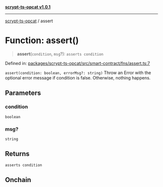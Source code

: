 [**scrypt-ts-opcat v1.0.1**](../README.md)

***

[scrypt-ts-opcat](../README.md) / assert

# Function: assert()

> **assert**(`condition`, `msg`?): `asserts condition`

Defined in: [packages/scrypt-ts-opcat/src/smart-contract/fns/assert.ts:7](https://github.com/OPCAT-Labs/ts-tools/blob/e67b8657b34dbf57f8a4f9bdf87cdc2742db16bb/packages/scrypt-ts-opcat/src/smart-contract/fns/assert.ts#L7)

`assert(condition: boolean, errorMsg?: string)`
Throw an Error with the optional error message if condition is false. Otherwise, nothing happens.

## Parameters

### condition

`boolean`

### msg?

`string`

## Returns

`asserts condition`

## Onchain
